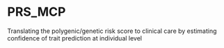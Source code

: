 # PRS_MCP
Translating the polygenic/genetic risk score to clinical care by estimating confidence of trait prediction at individual level 
